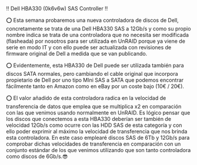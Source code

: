 ‼️ Dell HBA330 (0k6v6w) SAS Controller ‼️

⭕️ Esta semana probaremos una nueva controladora de discos de Dell, concretamente se trata de una Dell HBA330 SAS a 12Gb/s y como su propio nombre indica se trata de una controladora que no necesita ser modificada (flasheada) por nosotros para ser utilizada en UnRAID porque ya viene de serie en modo IT y con ello puede ser actualizada con revisiones de firmware original de Dell a medida que se van publicando.

⭕️ Evidentemente, esta HBA330 de Dell puede ser utilizada también para discos SATA normales, pero cambiando el cable original que incorpora propietario de Dell por uno tipo MIni SAS a SATA que podemos encontrar fácilmente tanto en Amazon como en eBay por un coste bajo (10€ / 20€).

⭕️ El valor añadido de esta controladora radica en la velocidad de transferencia de datos que emplea que se multiplica x2 en comparación con las que venimos usando normalmente en UnRAID. Es lógico pensar que los discos que conectemos a esta HBA330 deberían ser también de velocidad 12Gb/s como ocurre con las HDD SAS de esta categoría y con ello poder exprimir al máximo la velocidad de transferencia que nos brinda esta controladora. En este caso emplearé discos SAS de 6Tb y 12Gb/s para comprobar dichas velocidades de transferencia en comparación con un conjunto estándar de los que venimos utilizando que son tanto controladora como discos de 6Gb/s.😎